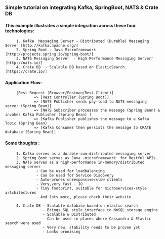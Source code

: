 ### Simple tutorial on integrating Kafka, SpringBoot, NATS & Crate DB

#### This example illustrates a simple integration across these four technologies:
         1. Kafka  Messaging Server - Distributed (Durable) Messaging Server [http://kafka.apache.org/]
         2. Spring Boot - Java Microframework [http://projects.spring.io/spring-boot/]
         3. NATS Messaging Server  - High Performance Messaging Serverr [http://nats.io/]
         4. Crate DB  - Scalable DB based on ElasticSearch [https://crate.io/]
         
#### Application Flow:
         [Rest Request (Browser/Postman/Rest Client)] 
                 => [Rest Controller (Spring Boot)]
                 => [NATS Publisher sends pay-load to NATS messaging server (Spring Bean)]
                 => [NATS Subscriber processes the message (Spring Bean) & invokes Kafka Publisher (Spring Bean) ]
                 => [Kafka Publisher publishes the message to a Kafka Topic (Spring Bean)
                 => [Kafka Consumer then persists the message to CRATE database (Spring Bean)]

#### Some thoughts : 
         1. Kafka serves as a durable-cum-distributed messaging server
         2. Spring Boot serves as Java -microframework  for Restful APIs.
         3. NATS serves as a high-performance in-memory/distributed messaging server
                  - Can be used for loadbalancing
                  - Can be used for Service Discovery
                  - Auto-prunes unresponsive/slow clients
                  - Very,very fast - IO 
                  - Tiny footprint, suitable for microservices-style artchitectures
                  - And lots more, please check their website
                  
         4. Crate DB - Scalable database based on elastic search
                     - Brings SQL style interface to NoSQL storage engine
                     - Scalable & Distributed
                     - Can be used in places where Cassandra & Elastic search were used
                     - Very new, stability needs to be proven yet
                     - Looks promising 
